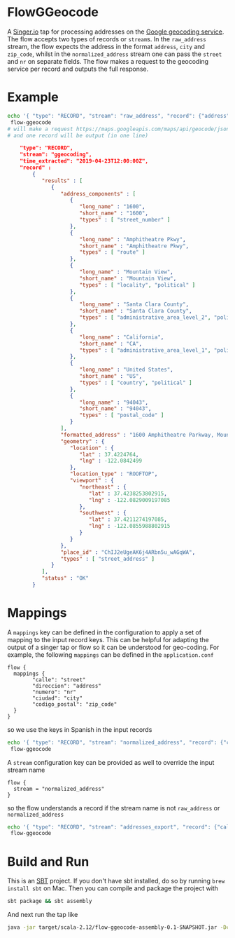 # FlowGGeocode
A [Singer.io](https://github.com/singer-io/getting-started) tap for processing addresses on the [Google geocoding service](https://developers.google.com/maps/documentation/geocoding/start). 
The flow accepts two types of records or `stream`s. In the `raw_address` stream, the flow expects the address in the
format `address`, `city` and `zip_code`, whilst in the `normalized_address` stream one can pass the `street` and `nr` on
separate fields. The flow makes a request to the geocoding service per record and outputs the full response.

# Example
```bash
echo '{ "type": "RECORD", "stream": "raw_address", "record": {"address": "Avenida Gran Vía, 12", "city": "Barcelona", "zip_code": "08013"} }' \
 flow-ggeocode
# will make a request https://maps.googleapis.com/maps/api/geocode/json?address=1600+Amphitheatre+Parkway,+Mountain+View,+CA&key=YOUR_API_KEY
# and one record will be output (in one line)
```

```json
    "type": "RECORD",
    "stream": "ggeocoding",
    "time_extracted": "2019-04-23T12:00:00Z",
    "record" :
        {
           "results" : [
              {
                 "address_components" : [
                    {
                       "long_name" : "1600",
                       "short_name" : "1600",
                       "types" : [ "street_number" ]
                    },
                    {
                       "long_name" : "Amphitheatre Pkwy",
                       "short_name" : "Amphitheatre Pkwy",
                       "types" : [ "route" ]
                    },
                    {
                       "long_name" : "Mountain View",
                       "short_name" : "Mountain View",
                       "types" : [ "locality", "political" ]
                    },
                    {
                       "long_name" : "Santa Clara County",
                       "short_name" : "Santa Clara County",
                       "types" : [ "administrative_area_level_2", "political" ]
                    },
                    {
                       "long_name" : "California",
                       "short_name" : "CA",
                       "types" : [ "administrative_area_level_1", "political" ]
                    },
                    {
                       "long_name" : "United States",
                       "short_name" : "US",
                       "types" : [ "country", "political" ]
                    },
                    {
                       "long_name" : "94043",
                       "short_name" : "94043",
                       "types" : [ "postal_code" ]
                    }
                 ],
                 "formatted_address" : "1600 Amphitheatre Parkway, Mountain View, CA 94043, USA",
                 "geometry" : {
                    "location" : {
                       "lat" : 37.4224764,
                       "lng" : -122.0842499
                    },
                    "location_type" : "ROOFTOP",
                    "viewport" : {
                       "northeast" : {
                          "lat" : 37.4238253802915,
                          "lng" : -122.0829009197085
                       },
                       "southwest" : {
                          "lat" : 37.4211274197085,
                          "lng" : -122.0855988802915
                       }
                    }
                 },
                 "place_id" : "ChIJ2eUgeAK6j4ARbn5u_wAGqWA",
                 "types" : [ "street_address" ]
              }
           ],
           "status" : "OK"
        }
```

# Mappings
A `mappings` key can be defined in the configuration to apply a set of mapping to the input record keys. This can be 
helpful for adapting the output of a singer tap or flow so it can be understood for geo-coding. For example, the following
`mappings` can be defined in the `application.conf`
```hocon
flow {
  mappings {
        "calle": "street"
        "direccion": "address"
        "numero": "nr"
        "ciudad": "city"
        "codigo_postal": "zip_code"
  }
}
````
so we use the keys in Spanish in the input records
```bash
echo '{ "type": "RECORD", "stream": "normalized_address", "record": {"calle": "Avenida Gran Vía", "numero": "12", "ciudad": "Barcelona", "codigo_postal": "08013"} }' \
 flow-ggeocode
```
A `stream` configuration key can be provided as well to override the input stream name
```hocon
flow {
  stream = "normalized_address"
}
```
so the flow understands a record if the stream name is not `raw_address` or `normalized_address`
```bash
echo '{ "type": "RECORD", "stream": "addresses_export", "record": {"calle": "Avenida Gran Vía", "numero": "12", "ciudad": "Barcelona", "codigo_postal": "08013"} }' \
 flow-ggeocode
```

# Build and Run
This is an [SBT](https://www.scala-sbt.org/) project. If you don't have sbt installed, do so by running `brew install sbt`
on Mac. Then you can compile and package the project with
```bash
sbt package && sbt assembly
```
And next run the tap like
```bash
java -jar target/scala-2.12/flow-ggeocode-assembly-0.1-SNAPSHOT.jar -Dconfig.file=application.conf
```